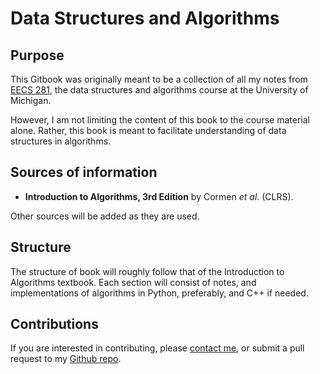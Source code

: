 # Data Structures and Algorithms

## Purpose

This Gitbook was originally meant to be a collection of all my notes from [EECS 281](http://web.eecs.umich.edu/~sugih/courses/eecs281/), the data structures and algorithms course at the University of Michigan. 

However, I am not limiting the content of this book to the course material alone. Rather, this book is meant to facilitate understanding of data structures in algorithms.

## Sources of information
* **Introduction to Algorithms, 3rd Edition** by Cormen *et al*. (CLRS).

Other sources will be added as they are used.

## Structure

The structure of book will roughly follow that of the Introduction to Algorithms textbook. Each section will consist of notes, and implementations of algorithms in Python, preferably, and C++ if needed.

## Contributions

If you are interested in contributing, please [contact me](mailto:stevenschmatz@gmail.com), or submit a pull request to my [Github repo](https://github.com/stevenschmatz/Algorithms-Book).

